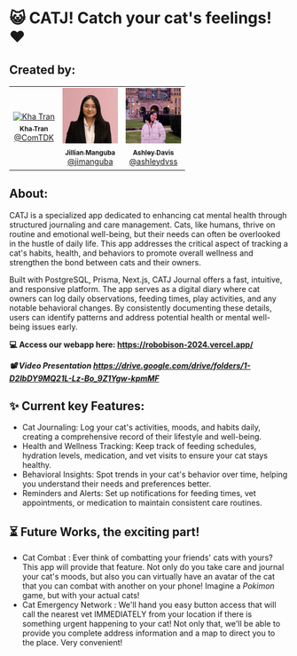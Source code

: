# 😺 CATJ! Catch your cat's feelings! ❤️

## Created by:

<table>
  <tbody><tr>
        <td align="center"><a href="https://www.linkedin.com/in/duy-kha-tran-b53a43279/"><img alt="Kha Tran" src="https://res.cloudinary.com/khoa165/image/upload/v1711823667/viettech/kha.jpg" width="100px;"><br><sub><b>Kha Tran</b></sub><br><sub><a href="https://github.com/ComTDK">@ComTDK</a></sub></a><br></td>
        <td align="center"><a href="https://www.linkedin.com/in/jillianmanguba24/"><img alt="Jillian Manguba" src="cat\src\app\images\people\jillianPFP.jpeg" width="100px;"><br><sub><b>Jillian Manguba</b></sub><br><sub><a href="https://github.com/jimanguba/">@jimanguba</a></sub></a><br></td>
        <td align="center"><a href="https://www.linkedin.com/in/ashleydaviskosasih/"><img alt="Ashley Davis" src="cat\src\app\images\people\ashleyPFP.jpeg" width="100px;"><br><sub><b>Ashley Davis</b></sub><br><sub><a href="https://github.com/ashleydvss">@ashleydvss</a></sub></a><br></td>

</tr>
</tbody></table>

## About:

CATJ is a specialized app dedicated to enhancing cat mental health through structured journaling and care management. Cats, like humans, thrive on routine and emotional well-being, but their needs can often be overlooked in the hustle of daily life. This app addresses the critical aspect of tracking a cat's habits, health, and behaviors to promote overall wellness and strengthen the bond between cats and their owners.

Built with PostgreSQL, Prisma, Next.js, CATJ Journal offers a fast, intuitive, and responsive platform. The app serves as a digital diary where cat owners can log daily observations, feeding times, play activities, and any notable behavioral changes. By consistently documenting these details, users can identify patterns and address potential health or mental well-being issues early.

**💻 Access our webapp here: <https://robobison-2024.vercel.app/>**

_**📽️ Video Presentation
<https://drive.google.com/drive/folders/1-D2IbDY9MQ21L-Lz-Bo_9Z1Ygw-kpmMF>**_

## ✨ Current key Features:

- Cat Journaling: Log your cat's activities, moods, and habits daily, creating a comprehensive record of their lifestyle and well-being.
- Health and Wellness Tracking: Keep track of feeding schedules, hydration levels, medication, and vet visits to ensure your cat stays healthy.
- Behavioral Insights: Spot trends in your cat's behavior over time, helping you understand their needs and preferences better.
- Reminders and Alerts: Set up notifications for feeding times, vet appointments, or medication to maintain consistent care routines.

## ⏳ Future Works, the exciting part!

- Cat Combat : Ever think of combatting your friends' cats with yours? This app will provide that feature. Not only do you take care and journal your cat's moods, but also you can virtually have an avatar of the cat that you can combat with another on your phone! Imagine a _Pokimon_ game, but with your actual cats!
- Cat Emergency Network : We'll hand you easy button access that will call the nearest vet IMMEDIATELY from your location if there is something urgent happening to your cat! Not only that, we'll be able to provide you complete address information and a map to direct you to the place. Very convenient!
